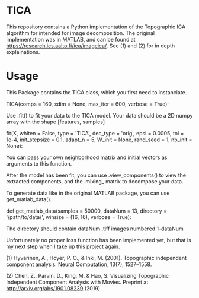 # TICA

This repository contains a Python implementation of the Topographic ICA algorithm for intended for image decomposition. The original implementation was in MATLAB, and can be found at https://research.ics.aalto.fi/ica/imageica/. 
See (1) and (2) for in depth explainations.


# Usage

This Package contains the TICA class, which you first need to instanciate.

TICA(comps = 160, xdim = None, max_iter = 600, verbose = True):


Use .fit() to fit your data to the TICA model. Your data should be a 2D numpy array with the shape [features, samples]

fit(X, whiten = False, type = 'TICA', dec_type = 'orig', epsi = 0.0005, tol = 1e-4, init_stepsize = 0.1, adapt_n = 5, W_init = None, rand_seed = 1, nb_init = None):

You can pass your own neighborhood matrix and initial vectors as arguments to this function.

After the model has been fit, you can use .view_components() to view the extracted components, and the .mixing_ matrix to decompose your data. 


To generate data like in the original MATLAB package, you can use get_matlab_data(). 

def get_matlab_data(samples = 50000, dataNum = 13, directory = '/path/to/data/', winsize = (16, 16), verbose = True):

The directory should contain dataNum .tiff images numbered 1-dataNum


Unfortunately no proper loss function has been implemented yet, but that is my next step when I take up this project again.


(1) Hyvärinen, A., Hoyer, P. O., & Inki, M. (2001). Topographic independent component analysis. Neural Computation, 13(7), 1527–1558.

(2) Chen, Z., Parvin, D., King, M. & Hao, S. Visualizing Topographic Independent Component Analysis with Movies. Preprint at http://arxiv.org/abs/1901.08239 (2019).
